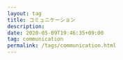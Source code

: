 ```yaml
---
layout: tag
title: コミュニケーション
description: 
date: 2020-05-09T19:46:35+09:00
tag: communication
permalink: /tags/communication.html
---
```

